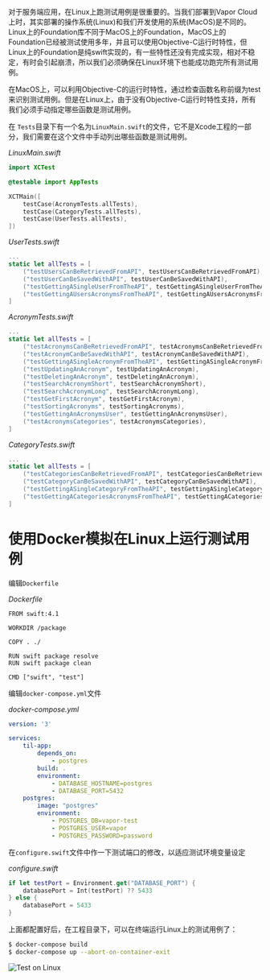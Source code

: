 对于服务端应用，在Linux上跑测试用例是很重要的。当我们部署到Vapor Cloud上时，其实部署的操作系统(Linux)和我们开发使用的系统(MacOS)是不同的。Linux上的Foundation库不同于MacOS上的Foundation，MacOS上的Foundation已经被测试使用多年，并且可以使用Objective-C运行时特性，但Linux上的Foundation是纯swift实现的，有一些特性还没有完成实现，相对不稳定，有时会引起崩溃，所以我们必须确保在Linux环境下也能成功跑完所有测试用例。

在MacOS上，可以利用Objective-C的运行时特性，通过检查函数名称前缀为test来识别测试用例。但是在Linux上，由于没有Objective-C运行时特性支持，所有我们必须手动指定哪些函数是测试用例。

在 `Tests`目录下有一个名为`LinuxMain.swift`的文件，它不是Xcode工程的一部分，我们需要在这个文件中手动列出哪些函数是测试用例。

*LinuxMain.swift*
```swift
import XCTest

@testable import AppTests

XCTMain([
    testCase(AcronymTests.allTests),
    testCase(CategoryTests.allTests),
    testCase(UserTests.allTests),
])
```

*UserTests.swift*
```swift
...
static let allTests = [
    ("testUsersCanBeRetrievedFromAPI", testUsersCanBeRetrievedFromAPI),
    ("testUserCanBeSavedWithAPI", testUserCanBeSavedWithAPI),
    ("testGettingASingleUserFromTheAPI", testGettingASingleUserFromTheAPI),
    ("testGettingAUsersAcronymsFromTheAPI", testGettingAUsersAcronymsFromTheAPI)
]
```

*AcronymTests.swift*
```swift
...
static let allTests = [
    ("testAcronymsCanBeRetrievedFromAPI", testAcronymsCanBeRetrievedFromAPI),
    ("testAcronymCanBeSavedWithAPI", testAcronymCanBeSavedWithAPI),
    ("testGettingASingleAcronymFromTheAPI", testGettingASingleAcronymFromTheAPI),
    ("testUpdatingAnAcronym", testUpdatingAnAcronym),
    ("testDeletingAnAcronym", testDeletingAnAcronym),
    ("testSearchAcronymShort", testSearchAcronymShort),
    ("testSearchAcronymLong", testSearchAcronymLong),
    ("testGetFirstAcronym", testGetFirstAcronym),
    ("testSortingAcronyms", testSortingAcronyms),
    ("testGettingAnAcronymsUser", testGettingAnAcronymsUser),
    ("testAcronymsCategories", testAcronymsCategories),
]
```

*CategoryTests.swift*
```swift
...
static let allTests = [
    ("testCategoriesCanBeRetrievedFromAPI", testCategoriesCanBeRetrievedFromAPI),
    ("testCategoryCanBeSavedWithAPI", testCategoryCanBeSavedWithAPI),
    ("testGettingASingleCategoryFromTheAPI", testGettingASingleCategoryFromTheAPI),
    ("testGettingACategoriesAcronymsFromTheAPI", testGettingACategoriesAcronymsFromTheAPI),
]
```


# 使用Docker模拟在Linux上运行测试用例

编辑`Dockerfile`

*Dockerfile*
```docker
FROM swift:4.1

WORKDIR /package

COPY . ./

RUN swift package resolve
RUN swift package clean

CMD ["swift", "test"]
```

编辑`docker-compose.yml`文件

*docker-compose.yml*
```yml
version: '3'

services:
    til-app:
        depends_on:
            - postgres
        build: .
        environment:
            - DATABASE_HOSTNAME=postgres
            - DATABASE_PORT=5432
    postgres:
        image: "postgres"
        environment:
            - POSTGRES_DB=vapor-test
            - POSTGRES_USER=vapor
            - POSTGRES_PASSWORD=password
```

在`configure.swift`文件中作一下测试端口的修改，以适应测试环境变量设定

*configure.swift*
```swift
if let testPort = Environment.get("DATABASE_PORT") {
    databasePort = Int(testPort) ?? 5433
} else {
    databasePort = 5433
}
```


上面都配置好后，在工程目录下，可以在终端运行Linux上的测试用例了：

```bash
$ docker-compose build
$ docker-compose up --abort-on-container-exit
```

![Test on Linux]()